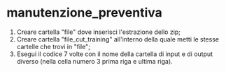 # manutenzione_preventiva
1) Creare cartella "file" dove inserisci l'estrazione dello zip;
2) Creare cartella "file_cut_training" all'interno della quale metti le stesse cartelle che trovi in "file";
3) Esegui il codice 7 volte con il nome della cartella di input e di output diverso (nella cella numero 3 prima riga e ultima riga).
